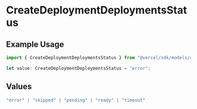 # CreateDeploymentDeploymentsStatus

## Example Usage

```typescript
import { CreateDeploymentDeploymentsStatus } from "@vercel/sdk/models/createdeploymentop.js";

let value: CreateDeploymentDeploymentsStatus = "error";
```

## Values

```typescript
"error" | "skipped" | "pending" | "ready" | "timeout"
```